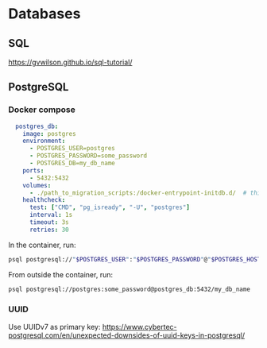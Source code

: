# Databases

## SQL

<https://gvwilson.github.io/sql-tutorial/>

## PostgreSQL

### Docker compose

```yaml
  postgres_db:
    image: postgres
    environment:
      - POSTGRES_USER=postgres
      - POSTGRES_PASSWORD=some_password
      - POSTGRES_DB=my_db_name
    ports:
      - 5432:5432
    volumes:
      - ./path_to_migration_scripts:/docker-entrypoint-initdb.d/  # this will run all scripts in the folder
    healthcheck:
      test: ["CMD", "pg_isready", "-U", "postgres"]
      interval: 1s
      timeout: 3s
      retries: 30
```

In the container, run:

```bash
psql postgresql://"$POSTGRES_USER":"$POSTGRES_PASSWORD"@"$POSTGRES_HOST":5432/"$POSTGRES_DB"
```

From outside the container, run:

```bash
psql postgresql://postgres:some_password@postgres_db:5432/my_db_name
```

### UUID

Use UUIDv7 as primary key: <https://www.cybertec-postgresql.com/en/unexpected-downsides-of-uuid-keys-in-postgresql/>
